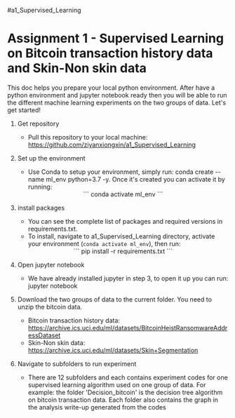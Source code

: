 #a1_Supervised_Learning
# Assignment 1 - Supervised Learning on Bitcoin transaction history data and Skin-Non skin data

This doc helps you prepare your local python environment. After have a python environment and jupyter notebook ready then you will be able to run the different machine learning experiments on the two groups of data. Let's get started! 

1. Get repository
   - Pull this repository to your local machine: https://github.com/ziyanxiongxin/a1_Supervised_Learning

2. Set up the environment
   - Use Conda to setup your environment, simply run: conda create --name ml_env python=3.7 -y. Once it's created you can activate it by running: 
   
   <div align="center">
   ```
   conda activate ml_env
   ```
   </div>
   
   

3. install packages
   - You can see the complete list of packages and required versions in requirements.txt. 
   - To install, navigate to a1_Supervised_Learning directory, activate your environment (```conda activate ml_env```), then run: 
   
   	<div align="center">
   	```
   	pip install -r requirements.txt
    ```
   	</div>
   	
   

4. Open jupyter notebook
   - We have already installed jupyter in step 3, to open it up you can run: jupyter notebook

5. Download the two groups of data to the current folder. You need to unzip the bitcoin data.
   - Bitcoin transaction history data: https://archive.ics.uci.edu/ml/datasets/BitcoinHeistRansomwareAddressDataset
   - Skin-Non skin data: https://archive.ics.uci.edu/ml/datasets/Skin+Segmentation

6. Navigate to subfolders to run experiment
   - There are 12 subfolders and each contains experiment codes for one supervised learning algorithm used on one group of data. For example: the folder 'Decision_bitcoin' is the decision tree algorithm on bitcoin transaction data. Each folder also contains the graph in the analysis write-up generated from the codes


 



